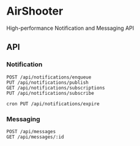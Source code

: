 AirShooter
====

High-performance Notification and Messaging API


## API

### Notification

```
POST /api/notifications/enqueue
PUT /api/notifications/publish
GET /api/notifications/subscriptions
PUT /api/notifications/subscribe

cron PUT /api/notifications/expire
```

### Messaging

```
POST /api/messages
GET /api/messages/:id
```
